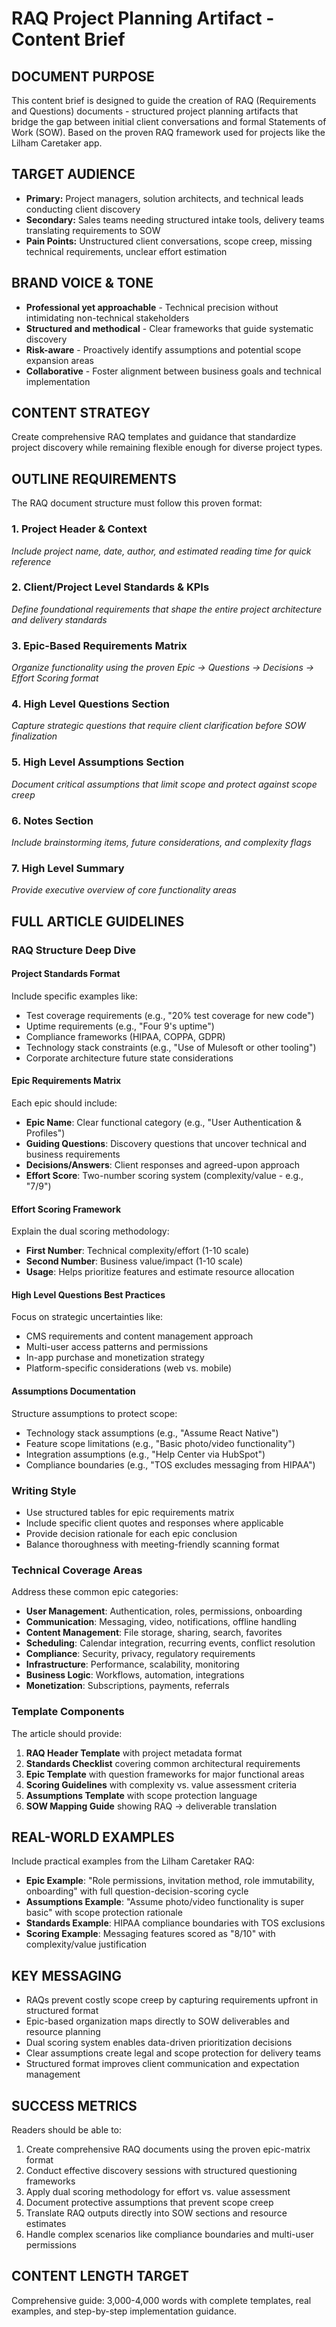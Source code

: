 # RAQ Project Planning Artifact - Content Brief

## DOCUMENT PURPOSE
This content brief is designed to guide the creation of RAQ (Requirements and Questions) documents - structured project planning artifacts that bridge the gap between initial client conversations and formal Statements of Work (SOW). Based on the proven RAQ framework used for projects like the Lilham Caretaker app.

## TARGET AUDIENCE
- **Primary:** Project managers, solution architects, and technical leads conducting client discovery
- **Secondary:** Sales teams needing structured intake tools, delivery teams translating requirements to SOW
- **Pain Points:** Unstructured client conversations, scope creep, missing technical requirements, unclear effort estimation

## BRAND VOICE & TONE
- **Professional yet approachable** - Technical precision without intimidating non-technical stakeholders
- **Structured and methodical** - Clear frameworks that guide systematic discovery
- **Risk-aware** - Proactively identify assumptions and potential scope expansion areas
- **Collaborative** - Foster alignment between business goals and technical implementation

## CONTENT STRATEGY
Create comprehensive RAQ templates and guidance that standardize project discovery while remaining flexible enough for diverse project types.

## OUTLINE REQUIREMENTS

The RAQ document structure must follow this proven format:

### 1. Project Header & Context
*Include project name, date, author, and estimated reading time for quick reference*

### 2. Client/Project Level Standards & KPIs
*Define foundational requirements that shape the entire project architecture and delivery standards*

### 3. Epic-Based Requirements Matrix
*Organize functionality using the proven Epic → Questions → Decisions → Effort Scoring format*

### 4. High Level Questions Section
*Capture strategic questions that require client clarification before SOW finalization*

### 5. High Level Assumptions Section  
*Document critical assumptions that limit scope and protect against scope creep*

### 6. Notes Section
*Include brainstorming items, future considerations, and complexity flags*

### 7. High Level Summary
*Provide executive overview of core functionality areas*

## FULL ARTICLE GUIDELINES

### RAQ Structure Deep Dive

#### Project Standards Format
Include specific examples like:
- Test coverage requirements (e.g., "20% test coverage for new code")
- Uptime requirements (e.g., "Four 9's uptime")
- Compliance frameworks (HIPAA, COPPA, GDPR)
- Technology stack constraints (e.g., "Use of Mulesoft or other tooling")
- Corporate architecture future state considerations

#### Epic Requirements Matrix
Each epic should include:
- **Epic Name**: Clear functional category (e.g., "User Authentication & Profiles")
- **Guiding Questions**: Discovery questions that uncover technical and business requirements
- **Decisions/Answers**: Client responses and agreed-upon approach
- **Effort Score**: Two-number scoring system (complexity/value - e.g., "7/9")

#### Effort Scoring Framework
Explain the dual scoring methodology:
- **First Number**: Technical complexity/effort (1-10 scale)
- **Second Number**: Business value/impact (1-10 scale)
- **Usage**: Helps prioritize features and estimate resource allocation

#### High Level Questions Best Practices
Focus on strategic uncertainties like:
- CMS requirements and content management approach
- Multi-user access patterns and permissions
- In-app purchase and monetization strategy
- Platform-specific considerations (web vs. mobile)

#### Assumptions Documentation
Structure assumptions to protect scope:
- Technology stack assumptions (e.g., "Assume React Native")
- Feature scope limitations (e.g., "Basic photo/video functionality")
- Integration assumptions (e.g., "Help Center via HubSpot")
- Compliance boundaries (e.g., "TOS excludes messaging from HIPAA")

### Writing Style
- Use structured tables for epic requirements matrix
- Include specific client quotes and responses where applicable
- Provide decision rationale for each epic conclusion
- Balance thoroughness with meeting-friendly scanning format

### Technical Coverage Areas
Address these common epic categories:
- **User Management**: Authentication, roles, permissions, onboarding
- **Communication**: Messaging, video, notifications, offline handling
- **Content Management**: File storage, sharing, search, favorites
- **Scheduling**: Calendar integration, recurring events, conflict resolution
- **Compliance**: Security, privacy, regulatory requirements
- **Infrastructure**: Performance, scalability, monitoring
- **Business Logic**: Workflows, automation, integrations
- **Monetization**: Subscriptions, payments, referrals

### Template Components
The article should provide:
1. **RAQ Header Template** with project metadata format
2. **Standards Checklist** covering common architectural requirements
3. **Epic Template** with question frameworks for major functional areas
4. **Scoring Guidelines** with complexity vs. value assessment criteria
5. **Assumptions Template** with scope protection language
6. **SOW Mapping Guide** showing RAQ → deliverable translation

## REAL-WORLD EXAMPLES
Include practical examples from the Lilham Caretaker RAQ:
- **Epic Example**: "Role permissions, invitation method, role immutability, onboarding" with full question-decision-scoring cycle
- **Assumptions Example**: "Assume photo/video functionality is super basic" with scope protection rationale
- **Standards Example**: HIPAA compliance boundaries with TOS exclusions
- **Scoring Example**: Messaging features scored as "8/10" with complexity/value justification

## KEY MESSAGING
- RAQs prevent costly scope creep by capturing requirements upfront in structured format
- Epic-based organization maps directly to SOW deliverables and resource planning
- Dual scoring system enables data-driven prioritization decisions
- Clear assumptions create legal and scope protection for delivery teams
- Structured format improves client communication and expectation management

## SUCCESS METRICS
Readers should be able to:
1. Create comprehensive RAQ documents using the proven epic-matrix format
2. Conduct effective discovery sessions with structured questioning frameworks
3. Apply dual scoring methodology for effort vs. value assessment
4. Document protective assumptions that prevent scope creep
5. Translate RAQ outputs directly into SOW sections and resource estimates
6. Handle complex scenarios like compliance boundaries and multi-user permissions

## CONTENT LENGTH TARGET
Comprehensive guide: 3,000-4,000 words with complete templates, real examples, and step-by-step implementation guidance.
